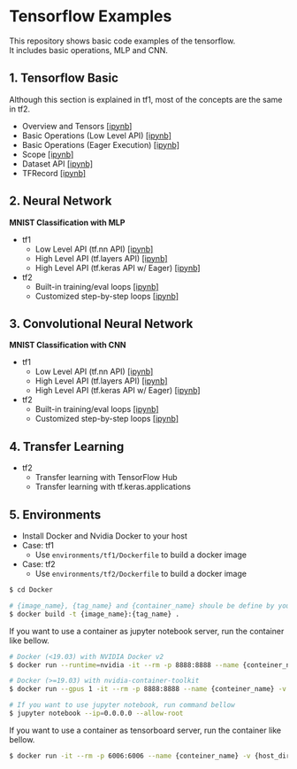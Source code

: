# Tensorflow Examples
This repository shows basic code examples of the tensorflow.  
It includes basic operations, MLP and CNN.

## 1. Tensorflow Basic
Although this section is explained in tf1, most of the concepts are the same in tf2.

- Overview and Tensors [[ipynb]](notebooks_tf1/1_TensorflowBasic/1_Overview_and_Tensors.ipynb)
- Basic Operations (Low Level API) [[ipynb]](notebooks_tf1/1_TensorflowBasic/2_BasicOperation.ipynb)
- Basic Operations (Eager Execution) [[ipynb]](notebooks_tf1/1_TensorflowBasic/3_BasicOperation_Eager.ipynb)
- Scope [[ipynb]](notebooks_tf1/1_TensorflowBasic/4_Scope.ipynb)
- Dataset API [[ipynb]](notebooks_tf1/1_TensorflowBasic/5_DatasetAPI.ipynb)
- TFRecord [[ipynb]](notebooks_tf1/1_TensorflowBasic/6_TFRecord.ipynb)

## 2. Neural Network
__MNIST Classification with MLP__
- tf1
  - Low Level API (tf.nn API) [[ipynb]](notebooks_tf1/2_NeuralNetwork/1_LowLevelAPI.ipynb)
  - High Level API (tf.layers API) [[ipynb]](notebooks_tf1/2_NeuralNetwork/2_LayersAPI.ipynb)
  - High Level API (tf.keras API w/ Eager) [[ipynb]](notebooks_tf1/2_NeuralNetwork/2_KerasWithEager.ipynb)
- tf2
  - Built-in training/eval loops [[ipynb]](notebooks_tf2/2_NeuralNetwork/1_BuiltInTrainingLoops.ipynb)
  - Customized step-by-step loops [[ipynb]](notebooks_tf2/2_NeuralNetwork/2_CustomizedTrainingLoops.ipynb)

## 3. Convolutional Neural Network
__MNIST Classification with CNN__
- tf1
  - Low Level API (tf.nn API) [[ipynb]](notebooks_tf1/3_ConvolutionalNetwork/1_LowLevelAPI.ipynb)
  - High Level API (tf.layers API) [[ipynb]](notebooks_tf1/3_ConvolutionalNetwork/2_LayersAPI.ipynb)
  - High Level API (tf.keras API w/ Eager) [[ipynb]](notebooks_tf1/3_ConvolutionalNetwork/2_KerasWithEager.ipynb)
- tf2
  - Built-in training/eval loops [[ipynb]](notebooks_tf2/3_ConvolutionalNetwork/1_BuiltInTrainingLoops.ipynb)
  - Customized step-by-step loops [[ipynb]](notebooks_tf2/3_ConvolutionalNetwork/2_CustomizedTrainingLoops.ipynb)

## 4. Transfer Learning
- tf2
  - Transfer learning with TensorFlow Hub
  - Transfer learning with tf.keras.applications

## 5. Environments
- Install Docker and Nvidia Docker to your host
- Case: tf1
  - Use `environments/tf1/Dockerfile` to build a docker image
- Case: tf2
  - Use `environments/tf2/Dockerfile` to build a docker image

```bash
$ cd Docker

# {image_name}, {tag_name} and {container_name} shoule be define by yourself
$ docker build -t {image_name}:{tag_name} .
```
If you want to use a container as jupyter notebook server, run the container like bellow.

```bash
# Docker (<19.03) with NVIDIA Docker v2
$ docker run --runtime=nvidia -it --rm -p 8888:8888 --name {conteiner_name} -v {host_dir}:{docker_dir} {image_name}:{tag_name} /bin/bash

# Docker (>=19.03) with nvidia-container-toolkit
$ docker run --gpus 1 -it --rm -p 8888:8888 --name {conteiner_name} -v {host_dir}:{docker_dir} {image_name}:{tag_name} /bin/bash

# If you want to use jupyter notebook, run command bellow
$ jupyter notebook --ip=0.0.0.0 --allow-root
```

If you want to use a container as tensorboard server, run the container like bellow.

```bash
$ docker run -it --rm -p 6006:6006 --name {conteiner_name} -v {host_dir}:{docker_dir} {image_name}:{tag_name} /bin/bash
```
